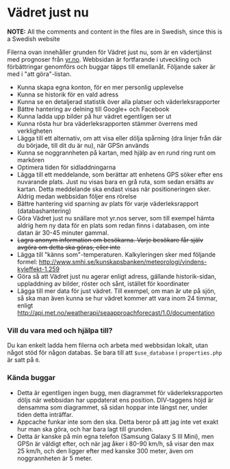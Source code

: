 # Vädret just nu

**NOTE:** All the comments and content in the files are in Swedish, since this is a Swedish website

Filerna ovan innehåller grunden för Vädret just nu, som är en vädertjänst med prognoser från [yr.no](http://yr.no/). Webbsidan är fortfarande i utveckling och förbättringar genomförs och buggar täpps till emellanåt. Följande saker är med i "att göra"-listan.

- Kunna skapa egna konton, för en mer personlig upplevelse
- Kunna se historik för en vald adress
- Kunna se en detaljerad statistik över alla platser och väderleksrapporter
- Bättre hantering av delning till Google+ och Facebook
- Kunna ladda upp bilder på hur vädret egentligen ser ut
- Kunna rösta hur bra väderleksrapporten stämmer överrens med verkligheten
- Lägga till ett alternativ, om att visa eller dölja spårning (dra linjer från där du började, till dit du är nu), när GPSn används
- Kunna se noggrannheten på kartan, med hjälp av en rund ring runt om markören
- Optimera tiden för sidladdningarna
- Lägga till ett meddelande, som berättar att enhetens GPS söker efter ens nuvarande plats. Just nu visas bara en grå ruta, som sedan ersätts av kartan. Detta meddelande ska endast visas när positioneringen sker. Aldrig medan webbsidan följer ens rörelse
- Bättre hantering vid sparning av plats för varje väderleksrapport (databashantering)
- Göra Vädret just nu snällare mot yr.nos server, som till exempel hämta aldrig hem ny data för en plats som redan finns i databasen, om inte datan är 30-45 minuter gammal.
- ~~Lagra anonym information om besökarna. Varje besökare får själv avgöra om detta ska göras, eller inte~~
- Lägga till "känns som"-temperaturen. Kalkyleringen sker med följande formel: http://www.smhi.se/kunskapsbanken/meteorologi/vindens-kyleffekt-1.259
- Göra så att Vädret just nu agerar enligt adress, gällande historik-sidan, uppladdning av bilder, röster och sånt, istället för koordinater
- Lägga till mer data för just vädret. Till exempel, om man är ute på sjön, så ska man även kunna se hur vädret kommer att vara inom 24 timmar, enligt http://api.met.no/weatherapi/seaapproachforecast/1.0/documentation


### Vill du vara med och hjälpa till?
Du kan enkelt ladda hem filerna och arbeta med webbsidan lokalt, utan något stöd för någon databas. Se bara till att `$use_database` i `properties.php` är satt på `0`.

### Kända buggar
- Detta är egentligen ingen bugg, men diagrammet för väderleksrapporten döljs när webbsidan har uppdaterat ens position. DIV-taggens höjd är densamma som diagrammet, så sidan hoppar inte längst ner, under tiden detta inträffar.
- Appcache funkar inte som den ska. Detta beror på att jag inte vet exakt hur man ska göra, och har bara lagt till grunden.
- Detta är kanske på min egna telefon (Samsung Galaxy S III Mini), men GPSn är väldigt efter, och när jag åker i 80-90 km/h, så visar den max 25 km/h, och den ligger efter med kanske 300 meter, även om noggrannheten är 5 meter.
